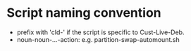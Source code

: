 # Script naming convention
* prefix with 'cld-' if the script is specific to Cust-Live-Deb.
* noun-noun-...-action: e.g. partition-swap-automount.sh 